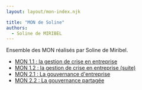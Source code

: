 ```yaml
---
layout: layout/mon-index.njk

title: "MON de Soline"
authors:
  - Soline de MIRIBEL
---
```


Ensemble des MON réalisés par Soline de Miribel.

* [MON 1.1 : la gestion de crise en entreprise](./temps-1.1)
* [MON 1.2 : la gestion de crise en entreprise (suite)](./temps-1.2)
* [MON 2.1 : La gouvernance d'entreprise](./temps-2.1/)
* [MON 2.2 : La gouvernance partagée](./temps-2.2/)
